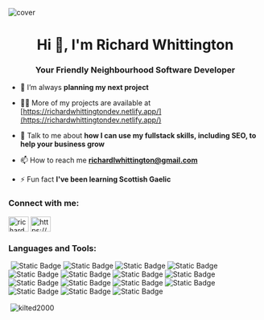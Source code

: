
![cover](https://user-images.githubusercontent.com/53500493/230682908-95b8c446-cbd3-4c8a-a591-dba8b1c6d56e.png)

<h1 align="center">Hi 👋, I'm Richard Whittington</h1>
<h3 align="center">Your Friendly Neighbourhood Software Developer</h3>

- 🌱 I’m always **planning my next project**

- 👨‍💻 More of my projects are available at [https://richardwhittingtondev.netlify.app/](https://richardwhittingtondev.netlify.app/)

- 💬 Talk to me about **how I can use my fullstack skills, including SEO, to help your business grow**

- 📫 How to reach me **richardlwhittington@gmail.com**

- ⚡ Fun fact **I've been learning Scottish Gaelic**

<h3 align="left">Connect with me:</h3>
<p align="left">
<a href="https://twitter.com/richardwhitdev" target="blank"><img align="center" src="https://raw.githubusercontent.com/rahuldkjain/github-profile-readme-generator/master/src/images/icons/Social/twitter.svg" alt="richardwhitdev" height="30" width="40" /></a>
<a href="https://www.linkedin.com/in/richardwhittingtonse/" target="blank"><img align="center" src="https://raw.githubusercontent.com/rahuldkjain/github-profile-readme-generator/master/src/images/icons/Social/linked-in-alt.svg" alt="https://www.linkedin.com/in/richardwhittingtonse/" height="30" width="40" /></a>
</p>

<h3 align="left">Languages and Tools:</h3>
<div style="display: inline-block;">
<img style="margin-left: 5;" alt="Static Badge" src="https://img.shields.io/badge/Javascript-lang?label=Language">
 <img alt="Static Badge" src="https://img.shields.io/badge/Java-lang?label=Language">
 <img alt="Static Badge" src="https://img.shields.io/badge/SpringBoot-lang?label=Framework">
 <img alt="Static Badge" src="https://img.shields.io/badge/Bootstrap-lang?label=Library">
 <img alt="Static Badge" src="https://img.shields.io/badge/CSS-lang?label=Stylesheet">
<img alt="Static Badge" src="https://img.shields.io/badge/Node.js-lang?label=Framework">
<img alt="Static Badge" src="https://img.shields.io/badge/Express.js-lang?label=Framework">
<img alt="Static Badge" src="https://img.shields.io/badge/Git-lang?label=Version%20Control">
<img alt="Static Badge" src="https://img.shields.io/badge/HTML-lang?label=Markup">
<img alt="Static Badge" src="https://img.shields.io/badge/MongoDb-lang?label=Database">
<img alt="Static Badge" src="https://img.shields.io/badge/Postman-lang?label=Platform%20">
<img alt="Static Badge" src="https://img.shields.io/badge/React.js-lang?label=Library">
<img alt="Static Badge" src="https://img.shields.io/badge/Next.js-lang?label=Framework">
 <img alt="Static Badge" src="https://img.shields.io/badge/Docker-lang?label=Platform">
 <img alt="Static Badge" src="https://img.shields.io/badge/Tailwind-lang?label=Library">
</div>



<p>&nbsp;<img align="center" src="https://github-readme-stats.vercel.app/api?username=kilted2000&show_icons=true&locale=en" alt="kilted2000" /></p>

